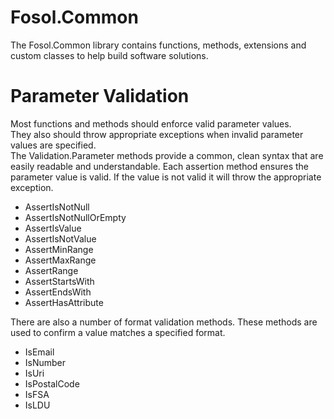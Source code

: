 Fosol.Common
============

The Fosol.Common library contains functions, methods, extensions and custom classes to help build software solutions.

Parameter Validation
====================

Most functions and methods should enforce valid parameter values.  
They also should throw appropriate exceptions when invalid parameter values are specified.  
The Validation.Parameter methods provide a common, clean syntax that are easily readable and understandable.
Each assertion method ensures the parameter value is valid.  If the value is not valid it will throw the appropriate exception.

<ul>
	<li>AssertIsNotNull</li>
	<li>AssertIsNotNullOrEmpty</li>
	<li>AssertIsValue</li>
	<li>AssertIsNotValue</li>
	<li>AssertMinRange</li>
	<li>AssertMaxRange</li>
	<li>AssertRange</li>
	<li>AssertStartsWith</li>
	<li>AssertEndsWith</li>
	<li>AssertHasAttribute</li>
</ul>

There are also a number of format validation methods.
These methods are used to confirm a value matches a specified format.

<ul>
	<li>IsEmail</li>
	<li>IsNumber</li>
	<li>IsUri</li>
	<li>IsPostalCode</li>
	<li>IsFSA</li>
	<li>IsLDU</li>
</ul>